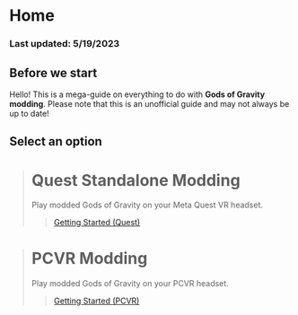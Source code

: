 # Home
### Last updated: 5/19/2023

## Before we start
Hello! This is a mega-guide on everything to do with **Gods of Gravity modding**. Please note that this is an unofficial guide and may not always be up to date!

## Select an option
> # Quest Standalone Modding
> Play modded Gods of Gravity on your Meta Quest VR headset.
> > [Getting Started (Quest)](https://masked8bit.github.io/GoG-Modding-Guide/quest/getting-started.md)

> # PCVR Modding
> Play modded Gods of Gravity on your PCVR headset.
> > [Getting Started (PCVR)](https://masked8bit.github.io/GoG-Modding-Guide/quest/getting-started.md)
